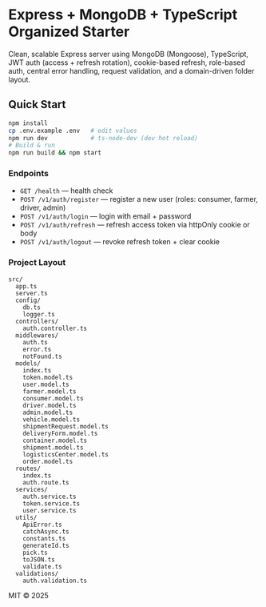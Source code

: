 # Express + MongoDB + TypeScript Organized Starter

Clean, scalable Express server using MongoDB (Mongoose), TypeScript, JWT auth (access + refresh rotation), cookie-based refresh, role-based auth, central error handling, request validation, and a domain-driven folder layout.

## Quick Start

```bash
npm install
cp .env.example .env   # edit values
npm run dev            # ts-node-dev (dev hot reload)
# Build & run
npm run build && npm start
```

### Endpoints

- `GET /health` — health check
- `POST /v1/auth/register` — register a new user (roles: consumer, farmer, driver, admin)
- `POST /v1/auth/login` — login with email + password
- `POST /v1/auth/refresh` — refresh access token via httpOnly cookie or body
- `POST /v1/auth/logout` — revoke refresh token + clear cookie

### Project Layout

```
src/
  app.ts
  server.ts
  config/
    db.ts
    logger.ts
  controllers/
    auth.controller.ts
  middlewares/
    auth.ts
    error.ts
    notFound.ts
  models/
    index.ts
    token.model.ts
    user.model.ts
    farmer.model.ts
    consumer.model.ts
    driver.model.ts
    admin.model.ts
    vehicle.model.ts
    shipmentRequest.model.ts
    deliveryForm.model.ts
    container.model.ts
    shipment.model.ts
    logisticsCenter.model.ts
    order.model.ts
  routes/
    index.ts
    auth.route.ts
  services/
    auth.service.ts
    token.service.ts
    user.service.ts
  utils/
    ApiError.ts
    catchAsync.ts
    constants.ts
    generateId.ts
    pick.ts
    toJSON.ts
    validate.ts
  validations/
    auth.validation.ts
```

MIT © 2025
